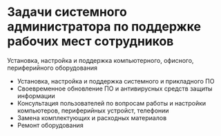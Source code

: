 # Задачи системного администратора по поддержке рабочих мест сотрудников

Установка, настройка и поддержка компьютерного, офисного, периферийного оборудования

- Установка, настройка и поддержка системного и прикладного ПО
- Своевременное обновление ПО и антивирусных средств защиты информации
- Консультация пользователей по вопросам работы и настройки компьютеров, периферийных устройст, телефонии
- Замена комплектующих и расходных материалов
- Ремонт оборудования
